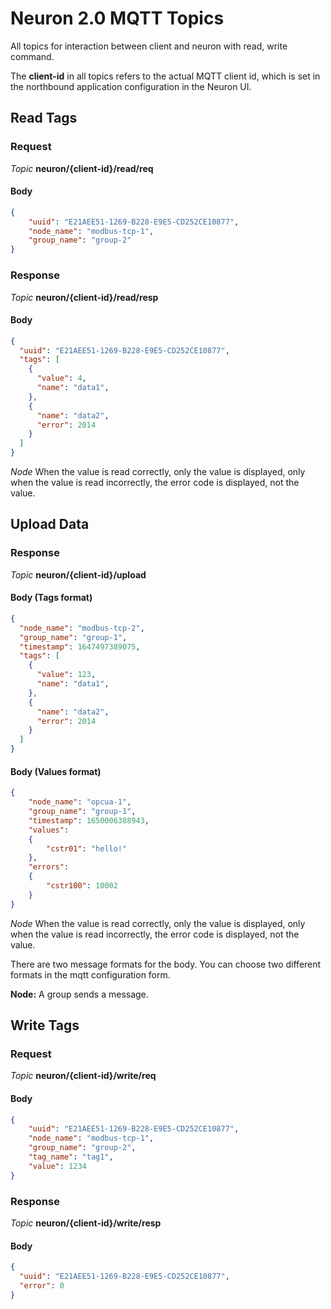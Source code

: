 # Neuron 2.0 MQTT Topics

All topics for interaction between client and neuron with read, write command.

The **client-id** in all topics refers to the actual MQTT client id, which is set in the northbound application configuration in the Neuron UI.

## Read Tags

### Request

*Topic*  **neuron/{client-id}/read/req**

#### Body

```json
{
    "uuid": "E21AEE51-1269-B228-E9E5-CD252CE10877",
    "node_name": "modbus-tcp-1",
    "group_name": "group-2"
}
```

### Response

*Topic*  **neuron/{client-id}/read/resp**

#### Body

```json
{
  "uuid": "E21AEE51-1269-B228-E9E5-CD252CE10877",
  "tags": [
    {
      "value": 4,
      "name": "data1",
    },
    {
      "name": "data2",
      "error": 2014
    }
  ]
}
```

*Node* When the value is read correctly, only the value is displayed, only when the value is read incorrectly, the error code is displayed, not the value.

## Upload Data

### Response

*Topic* **neuron/{client-id}/upload**

#### Body (Tags format)

```json
{
  "node_name": "modbus-tcp-2",
  "group_name": "group-1",
  "timestamp": 1647497389075,
  "tags": [
    {
      "value": 123,
      "name": "data1",
    },
    {
      "name": "data2",
      "error": 2014
    }
  ]
}
```

#### Body (Values format)

```json
{
    "node_name": "opcua-1", 
    "group_name": "group-1", 
    "timestamp": 1650006388943, 
    "values": 
    {
        "cstr01": "hello!"
    }, 
    "errors": 
    {
        "cstr100": 10002
    }
}
```

*Node* When the value is read correctly, only the value is displayed, only when the value is read incorrectly, the error code is displayed, not the value.

There are two message formats for the body. You can choose two different formats in the mqtt configuration form.

**Node:**  A group sends a message.

## Write Tags

### Request

*Topic*  **neuron/{client-id}/write/req**

#### Body

```json
{
    "uuid": "E21AEE51-1269-B228-E9E5-CD252CE10877",
    "node_name": "modbus-tcp-1",
    "group_name": "group-2",
    "tag_name": "tag1",
    "value": 1234
}
```

### Response

*Topic*  **neuron/{client-id}/write/resp**

#### Body

```json
{
  "uuid": "E21AEE51-1269-B228-E9E5-CD252CE10877",
  "error": 0
}
```
